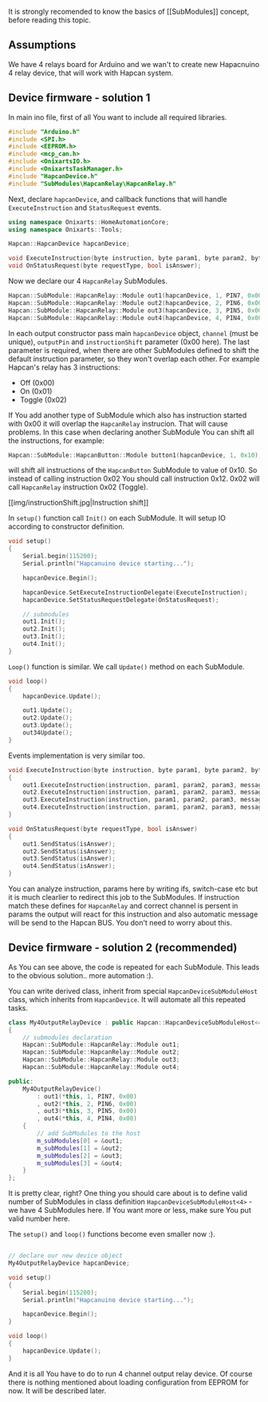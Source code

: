 It is strongly recomended to know the basics of [[SubModules]] concept, before reading this topic.

## Assumptions

We have 4 relays board for Arduino and we wan't to create new Hapacnuino 4 relay device, that will work with Hapcan system.

## Device firmware - solution 1

In main ino file, first of all You want to include all required libraries.

```C++
#include "Arduino.h"
#include <SPI.h>
#include <EEPROM.h>
#include <mcp_can.h>
#include <OnixartsIO.h>
#include <OnixartsTaskManager.h>
#include "HapcanDevice.h"
#include "SubModules\HapcanRelay\HapcanRelay.h"
```

Next, declare `hapcanDevice`, and callback functions that will handle `ExecuteInstruction` and `StatusRequest` events.

```C++
using namespace Onixarts::HomeAutomationCore;
using namespace Onixarts::Tools;

Hapcan::HapcanDevice hapcanDevice;

void ExecuteInstruction(byte instruction, byte param1, byte param2, byte param3, Hapcan::HapcanMessage& message);
void OnStatusRequest(byte requestType, bool isAnswer);
```

Now we declare our 4 `HapcanRelay` SubModules.

```C++
Hapcan::SubModule::HapcanRelay::Module out1(hapcanDevice, 1, PIN7, 0x00);
Hapcan::SubModule::HapcanRelay::Module out2(hapcanDevice, 2, PIN6, 0x00);
Hapcan::SubModule::HapcanRelay::Module out3(hapcanDevice, 3, PIN5, 0x00);
Hapcan::SubModule::HapcanRelay::Module out4(hapcanDevice, 4, PIN4, 0x00);
```

In each output constructor pass main `hapcanDevice` object, `channel` (must be unique), `outputPin` and `instructionShift` parameter (0x00 here). The last parameter is required, when 
there are other SubModules defined to shift the default instruction parameter, so they won't overlap each other. For example Hapcan's relay has 3 instructions: 
- Off (0x00)
- On (0x01)
- Toggle (0x02)

If You add another type of SubModule which also has instruction started with 0x00 it will overlap the `HapcanRelay` instrucion. That will cause problems. In this case when declaring another 
SubModule You can shift all the instructions, for example:

```C++
Hapcan::SubModule::HapcanButton::Module button1(hapcanDevice, 1, 0x10);
```
will shift all instructions of the `HapcanButton` SubModule to value of 0x10. So instead of calling instruction 0x02 You should call instruction 0x12. 0x02 will call `HapcanRelay` instruction 0x02 (Toggle).

[[img/instructionShift.jpg|Instruction shift]]

In `setup()` function call `Init()` on each SubModule. It will setup IO according to constructor definition.

```C++
void setup()
{
	Serial.begin(115200);
	Serial.println("Hapcanuino device starting...");

	hapcanDevice.Begin();

	hapcanDevice.SetExecuteInstructionDelegate(ExecuteInstruction);
	hapcanDevice.SetStatusRequestDelegate(OnStatusRequest);

	// submodules
	out1.Init();
	out2.Init();
	out3.Init();
    out4.Init();
}

```

`Loop()` function is similar. We call `Update()` method on each SubModule.

```C++
void loop()
{
	hapcanDevice.Update();

	out1.Update();
	out2.Update();
	out3.Update();
    out34Update();
}
```

Events implementation is very similar too.

```C++
void ExecuteInstruction(byte instruction, byte param1, byte param2, byte param3, Hapcan::HapcanMessage& message)
{
    out1.ExecuteInstruction(instruction, param1, param2, param3, message);
	out2.ExecuteInstruction(instruction, param1, param2, param3, message);
	out3.ExecuteInstruction(instruction, param1, param2, param3, message);
    out4.ExecuteInstruction(instruction, param1, param2, param3, message);
}

void OnStatusRequest(byte requestType, bool isAnswer)
{
	out1.SendStatus(isAnswer);
	out2.SendStatus(isAnswer);
	out3.SendStatus(isAnswer);
    out4.SendStatus(isAnswer);
}
```

You can analyze instruction, params here by writing ifs, switch-case etc but it is much clearlier to redirect this job to the SubModules. If instruction match these defines for `HapcanRelay`
and correct channel is persent in params the output will react for this instruction and also automatic message will be send to the Hapcan BUS. You don't need to worry about this.

## Device firmware - solution 2 (recommended)

As You can see above, the code is repeated for each SubModule. This leads to the obvious solution.. more automation :).

You can write derived class, inherit from special `HapcanDeviceSubModuleHost` class, which inherits from `HapcanDevice`. It will automate all this repeated tasks.

```C++
class My4OutputRelayDevice : public Hapcan::HapcanDeviceSubModuleHost<4>
{
	// submodules declaration
	Hapcan::SubModule::HapcanRelay::Module out1;
	Hapcan::SubModule::HapcanRelay::Module out2;
	Hapcan::SubModule::HapcanRelay::Module out3;
    Hapcan::SubModule::HapcanRelay::Module out4;

public:
	My4OutputRelayDevice()
		: out1(*this, 1, PIN7, 0x00)
		, out2(*this, 2, PIN6, 0x00)
		, out3(*this, 3, PIN5, 0x00)
        , out4(*this, 4, PIN4, 0x00)
	{
        // add SubModules to the host
		m_subModules[0] = &out1;
		m_subModules[1] = &out2;
		m_subModules[2] = &out3;
		m_subModules[3] = &out4;
	}
};
```

It is pretty clear, right? One thing you should care about is to define valid number of SubModules in class definition `HapcanDeviceSubModuleHost<4>` - we have 4 SubModules here. If You want more or less, make sure
You put valid number here.

The `setup()` and `loop()` functions become even smaller now :).

```C++

// declare our new device object
My4OutputRelayDevice hapcanDevice;

void setup()
{
	Serial.begin(115200);
	Serial.println("Hapcanuino device starting...");

	hapcanDevice.Begin();
}

void loop()
{
	hapcanDevice.Update();
}

```

And it is all You have to do to run 4 channel output relay device. Of course there is nothing mentioned about loading configuration from EEPROM for now. It will be described later.